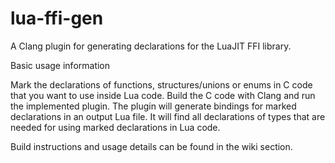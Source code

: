# lua-ffi-gen

A Clang plugin for generating declarations for the LuaJIT FFI library.

Basic usage information

Mark the declarations of functions, structures/unions or enums in C code that you want to use inside Lua code. Build the C code with Clang and run the implemented plugin. The plugin will generate bindings for marked declarations in an output Lua file. It will find all declarations of types that are needed for using marked declarations in Lua code.

Build instructions and usage details can be found in the wiki section.
